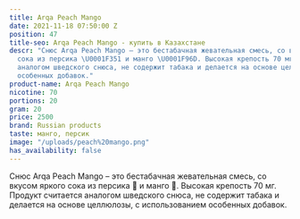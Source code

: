 ```yaml
---
title: Arqa Peach Mango
date: 2021-11-18 07:50:00 Z
position: 47
title-seo: Arqa Peach Mango - купить в Казахстане
descr: "Снюс Arqa Peach Mango – это бестабачная жевательная смесь, со вкусом яркого
  сока из персика \U0001F351 и манго \U0001F96D. Высокая крепость 70 мг. Продукт считается
  аналогом шведского снюса, не содержит табака и делается на основе целлюлозы, с использованием
  особенных добавок."
product-name: Arqa Peach Mango
nicotine: 70
portions: 20
gram: 20
price: 2500
brand: Russian products
taste: манго, персик
image: "/uploads/peach%20mango.png"
has_availability: false
---
```


Снюс Arqa Peach Mango – это бестабачная жевательная смесь, со вкусом яркого сока из персика 🍑 и манго 🥭. Высокая крепость 70 мг. Продукт считается аналогом шведского снюса, не содержит табака и делается на основе целлюлозы, с использованием особенных добавок.